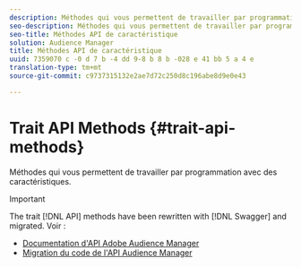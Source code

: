 ```yaml
---
description: Méthodes qui vous permettent de travailler par programmation avec des caractéristiques.
seo-description: Méthodes qui vous permettent de travailler par programmation avec des caractéristiques.
seo-title: Méthodes API de caractéristique
solution: Audience Manager
title: Méthodes API de caractéristique
uuid: 7359070 c -0 d 7 b -4 dd 9-8 b 8 b -028 e 41 bb 5 a 4 e
translation-type: tm+mt
source-git-commit: c9737315132e2ae7d72c250d8c196abe8d9e0e43

---
```



# Trait API Methods {#trait-api-methods}

Méthodes qui vous permettent de travailler par programmation avec des caractéristiques.

>[!IMPORTANT]
>
>The trait [!DNL API] methods have been rewritten with [!DNL Swagger] and migrated. Voir :
>
>* [Documentation d'API Adobe Audience Manager](https://bank.demdex.com/portal/swagger/index.html)
>* [Migration du code de l'API Audience Manager](../../api/api-swagger-migration.md)